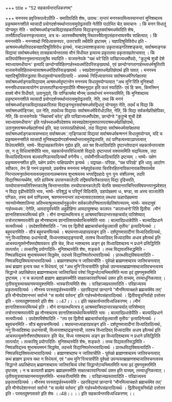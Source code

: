 +++
title = "52 सहकार्यन्तराधिकरणम्"

+++
मननस्य प्रवृत्तिरूपत्वेऽपीति - यमादिवदिति शेषः, उताथर्ान्तरं मननरूपमित्यस्यानन्तरं मुनिशब्दस्य प्रकृष्यमननशीले व्यासादौ प्रयोगदर्शनमर्थान्तरत्वमुपोद्वलयति नेतीति पाठोस्ति चेत् समाचानः । किं मनन विधातुं योग्यमुत नेति - सर्वाश्रमधर्माङ्गकविद्यासहकारितया विद्याङ्गभूतसर्वाश्रमधर्मवदिति शेषः, तस्यैवैतदधिकरणकृत्यत्वात्, अत्र च- अतस्सर्वेष्वाश्रमेषु स्थितस्यैवेत्युपसंहारभाष्यस्यैव साक्षित्वात् । किं मननस्येति - मननशब्दो निदिध्यासनपरः, उत्तरत्रापि तथैवेति द्रष्टव्यम् । यज्ञादिश्रुतिविरोध इति - आश्रयमधर्मप्रतिपादकयज्ञादिश्रुतिविरोध इत्यर्थः, नचाऽस्याश्शङ्कायाः प्रकृतासङ्गतिश्शङ्कया, सर्वाश्रमाङ्गक विद्यायां सर्वाश्रमधर्मवत् तत्सहकार्यन्तरतया मौनं विधीयत इत्यस्य प्रकृततया प्रकृतासहतेरभावात् । किं कतिपयोक्त्तिरनुक्त्तानादरमूलैव स्यादिति - वाजसनेयके "यक्षं चरे'दिति पारिव्राज्यधर्मोपदोः, "कुटुम्बे शुचौ देशे स्वाध्यायमधीयानः' इत्यादि छान्दोग्यविहितगार्हस्थ्यधर्मादिपरिसङ्खयार्थः, एवं छान्दोग्यगतागार्हस्थ्यधर्मश्रुतिरपि वाजसनेयविहितसन्यासाश्रमधर्मादिपरिसङ्खयार्थः । स्वप्रदेशानुक्त्तधर्मप्रतिक्षेपार्थ इति यावत् । मननस्य यज्ञादिश्रुतिविरुद्धतया विधातुमयोग्यत्वादित्यादि - अयमर्थः निदिध्यासनस्य सर्वाश्रमधर्मनिरपेक्षतया सर्वाश्रमधर्माङ्गकविद्यायाम् आश्रमधर्मदृष्टान्तेन मननस्य विधातुमयोग्यत्वात् "अथ मुनि'रिति मुनिशब्दो मननविधायकत्वायोगेन प्राप्ततपाण्डित्यानुवादीति मौश्रमनूद्यत इति फलं स्यादिति- एवं हि क्रमः, किमस्मिन् वाक्ये मौनं विधीयते, उतानूद्यते, किं पाण्डित्यमेव मौनम् उतार्थान्तरं मननरूपमिति, किं मुनिशब्दस्य प्रकृष्टमननशीले व्यासादौ प्रयोगदर्शनमर्थान्तरत्वमुपोद्वलयति, नेति, तथा किं मननं सर्वश्रमधर्माङ्गकविद्यासहकारितया विद्याङ्गभूतसर्वाश्रमधर्मवद्विधातुं योग्यमुत नेति, तदर्थं च विद्या किं सर्वाश्रमधर्माङ्गिका, उत नेति, तदर्थञ्च विद्यायाः सर्वाश्रमधर्मविरोधोऽस्ति, नेति, किं विद्या सर्वकर्मप्रतिक्षेपिका, नेति, किं वाजसनेयके "भिक्षाचर्यं चरेत्' इति पारिव्राज्यधर्मोपदेशः, छान्दोग्ये "कुटुम्बे शुचौ देशे स्वाध्यायमधीयानः' इति गार्हस्थ्यधर्मोपदेशश्च स्वस्वप्रदेशानुक्त्तपरस्पराश्रमधर्मप्रतिक्षेपार्थः, उतानुक्त्ताश्रमधर्मप्रदर्शनार्थ इति, यदा परस्परप्रतिक्षेपार्थः, तदा विद्यायाः सर्वाश्रमधर्मसापेक्षतया सर्वाश्रमधर्माङ्गकत्वसम्भवात् सर्वाश्रमधमर्ाङ्गिकायां विद्यायां सर्वाश्रमधर्मबन्मननं विधातुमयोग्यम्, यदि च प्रकृष्यमननशीले व्यासादौ मुनिशब्दप्रयोगदर्शनमर्थान्तरत्वमुपोद्वलयति, तदं पाण्डित्यस्याऽप्राप्तत्वात् विधेयत्वमिति, भाष्ये- विद्यासहकारित्वेन गृह्येत इति, अत षव विध्यादिवदिति दृष्टान्तोपादानं सहकार्यन्तरत्वांश एव, न तु विधित्वांशेपीति भावः, सहकार्यन्तरविधित्वांशे विद्यादेः दृष्टान्तत्वं वक्त्तव्यमिति यद्यभिलाषः, तदा विध्यादिवदित्यस्य बाल्यपाणिडत्यवदित्यर्थो वर्णनीय।, तयोर्मौनविध्यादित्वादिति द्रष्टव्यम् । भाष्ये- पक्षेण प्रकृष्यमननशील इति, पक्षेण प्रयोगः पाक्षिपप्रयोग इत्यर्थः । यद्वापक्षः- परिग्रहः, "पक्ष परिग्रहे' इति धातुः आदरेण स्वीकारः, तेन हि गमनं प्रकृष्यते, प्रकर्षश्च मननस्य स्नेहपूर्वकतया चिरविरहितनायिकानायकविषयस्येव निरन्तरमनुवर्तमानत्वरूपमुपासनालम्बनस्य शुभाश्रयस्य भगवद्विग्रहादेः पुनः पुनः संशीलनम्, तदपि विद्यानिष्पत्त्यर्थमेव, सति ह्यस्मिश्र उपासनकालेऽपि तद्विषयचित्तैकाग्रयात् विद्या दृढिभवति, यस्योपासनव्यतिरिक्त्तकालेषु चिन्तान्तरावेशः तस्योपासनकालेऽपि चेतसि समवान्तरचिन्तितविषयन्तरानुप्रवेशात् न विद्या दृढीभवेदिति भावः, भाष्ये- परिशुद्धं च परिपूर्णं विदित्वेति, उहापोहक्षमा धः, षण्डा, सा अस्य सञ्जातेति पण्डितः, तस्य कर्म पाण्डित्यम्, श्रवणमननान्तरं तदभ्यासपाटववशात् लब्धया ऊहापोहक्षमया नवनवोन्मेषशालिन्या अतिभयाश्रुतमतार्थानुकूल्येन सर्वकालोपनिषतात्पर्यप्रतिषांपनपरम्, भाष्ये- यावदायुषं गार्हस्थ्यधमर्ेणेति, आवदायुर्यस्येति अहुव्रीहिणा आवदायुश्शब्दः कालपरः "कालाध्वनो'रिति द्वितीया ।मौनं ज्ञानातिशयरूपमित्यर्थ इति । मौनं वानप्रस्थमित्यत्र तु आश्रमवाचिपदान्तरसहाचर्यात् पारिशेष्यात् तत्रोत्तराश्रमपरत्वेपि इह मौनशब्दस्य ज्ञानातिशयार्थवाचित्वमेवेति भावः । बाल्यादिप्रधान्रेपीति - बाल्यादिप्रधाने सत्यपीत्यर्थः । उपदेशाविशेषादिति - "तप एव द्वितीयो ब्रह्मचार्याचार्यकुलवासी तृतीयः' इत्यादिनेत्यर्थः । बहुवचनमिति - सौत्रं बहुवचनमित्यर्थः । षष्ठ्यन्ताध्याहारप्रसङ्ग इति - दर्शपूणमासादीनां विध्यादिवदित्यर्थः, ननु विध्यादिशब्दः प्रधानवाची, विध्यन्तशब्दाद्रङ्गवाची, ततश्च विध्यादिवत् विध्यादाविव अधाव इवैत्यर्थ इति आचस्पत्युक्त्तेर्नोक्त्तदोषावकारः इति चेन्न, विध्य न्तशब्दस्य अङ्ग इव विध्यादिशब्दस्य न प्रधाने प्रसिद्धिरिति तात्पर्यात् । तत्कारिषु प्रयोगादिति- मुनिशब्दस्येति शेषः, शङ्कते । तच्च विद्यावतस्सिद्धमिति - निष्पन्नविद्यस्य शुभाश्रयममनं सिद्धमेव, तदभावे विद्यानिष्पत्तेरभावादित्यर्थः । प्रारब्धविद्यविषयत्वादिति - निष्पन्नविद्यविषयत्वाभावादित्यर्थः । ब्राह्मणशब्दश्च न जातिवाचीति - पूर्वपक्षे ब्राह्मणशब्दस्य जातिवचनत्वात् कथं ब्राह्मण इत्यत्र यथा न विधेयत्वं, एवं "अथ मुनि'रित्यत्रापीति पूर्वपक्षे उपन्यस्तब्राह्मणशब्दजातिवचनत्वस्य सिद्धान्ते अप्रतिक्षेपात् ब्राह्मणशब्दस्य जातिवाचित्वं परेषां सिद्धान्तेऽप्यभिमतमिति मत्वा इदं दूषणमुक्त्तमिति दृष्टव्यम् । न च कल्पतरौ ब्राह्मणः ब्रह्माहमस्मीति साक्षात्कारवानित्यर्थ उक्त्त इति वाच्यम्, तस्याधुनिकत्वात् । तृतीयसूत्रव्याख्यानमप्ययुक्त्तमिति- भास्करीत्यमिति शेषः । पारिव्राज्यप्रस्तावादिति - परिव्राज्यस्य प्रकृतत्वादित्यर्थः । मौनस्य परस्ताद्वार्हस्थ्यस्येति - दहरविद्यायां छान्दाग्ये "मौनमित्याचक्षते ब्रह्मचर्यमेव तत्' इति मौनोपदेशानन्तरं सर्वान्ते "स सल्वेवं वर्तयन्' इति गार्हस्थ्येनोपसंहारादित्यर्थः । द्वितीयसूत्रनिर्वाहो दत्तोत्तर इति - परमतदूषणावसरे इति शेषः ।।47।। ।। इति सहकार्यन्तरविध्यधिकरणम् ।।मौनं ज्ञानातिशयरूपमित्यर्थ इति । मौनं वानप्रस्थमित्यत्र तु आश्रमवाचिपदान्तरसहाचर्यात् पारिशेष्यात् तत्रोत्तराश्रमपरत्वेपि इह मौनशब्दस्य ज्ञानातिशयार्थवाचित्वमेवेति भावः । बाल्यादिप्रधान्रेपीति - बाल्यादिप्रधाने सत्यपीत्यर्थः । उपदेशाविशेषादिति - "तप एव द्वितीयो ब्रह्मचार्याचार्यकुलवासी तृतीयः' इत्यादिनेत्यर्थः । बहुवचनमिति - सौत्रं बहुवचनमित्यर्थः । षष्ठ्यन्ताध्याहारप्रसङ्ग इति - दर्शपूणमासादीनां विध्यादिवदित्यर्थः, ननु विध्यादिशब्दः प्रधानवाची, विध्यन्तशब्दाद्रङ्गवाची, ततश्च विध्यादिवत् विध्यादाविव अधाव इवैत्यर्थ इति आचस्पत्युक्त्तेर्नोक्त्तदोषावकारः इति चेन्न, विध्य न्तशब्दस्य अङ्ग इव विध्यादिशब्दस्य न प्रधाने प्रसिद्धिरिति तात्पर्यात् । तत्कारिषु प्रयोगादिति- मुनिशब्दस्येति शेषः, शङ्कते । तच्च विद्यावतस्सिद्धमिति - निष्पन्नविद्यस्य शुभाश्रयममनं सिद्धमेव, तदभावे विद्यानिष्पत्तेरभावादित्यर्थः । प्रारब्धविद्यविषयत्वादिति - निष्पन्नविद्यविषयत्वाभावादित्यर्थः । ब्राह्मणशब्दश्च न जातिवाचीति - पूर्वपक्षे ब्राह्मणशब्दस्य जातिवचनत्वात् कथं ब्राह्मण इत्यत्र यथा न विधेयत्वं, एवं "अथ मुनि'रित्यत्रापीति पूर्वपक्षे उपन्यस्तब्राह्मणशब्दजातिवचनत्वस्य सिद्धान्ते अप्रतिक्षेपात् ब्राह्मणशब्दस्य जातिवाचित्वं परेषां सिद्धान्तेऽप्यभिमतमिति मत्वा इदं दूषणमुक्त्तमिति दृष्टव्यम् । न च कल्पतरौ ब्राह्मणः ब्रह्माहमस्मीति साक्षात्कारवानित्यर्थ उक्त्त इति वाच्यम्, तस्याधुनिकत्वात् । तृतीयसूत्रव्याख्यानमप्ययुक्त्तमिति- भास्करीत्यमिति शेषः । पारिव्राज्यप्रस्तावादिति - परिव्राज्यस्य प्रकृतत्वादित्यर्थः । मौनस्य परस्ताद्वार्हस्थ्यस्येति - दहरविद्यायां छान्दाग्ये "मौनमित्याचक्षते ब्रह्मचर्यमेव तत्' इति मौनोपदेशानन्तरं सर्वान्ते "स सल्वेवं वर्तयन्' इति गार्हस्थ्येनोपसंहारादित्यर्थः । द्वितीयसूत्रनिर्वाहो दत्तोत्तर इति - परमतदूषणावसरे इति शेषः ।।48।। ।। इति सहकार्यन्तरविध्यधिकरणम् ।।